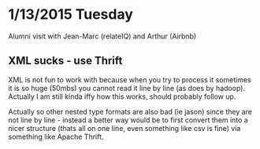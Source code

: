 1/13/2015 Tuesday
===========================
Alumni visit with Jean-Marc (relateIQ) and Arthur (Airbnb)

## XML sucks - use Thrift
XML is not fun to work with because when you try to process it sometimes it is so huge
(50mbs) you cannot read it line by line (as does by hadoop). Actually I am still kinda
iffy how this works, should probably follow up.

Actually so other nested type formats are also bad (ie jason) since they are not line
by line - instead a better way would be to first convert them into a nicer structure
(thats all on one line, even something like csv is fine) via something like Apache Thrift.
